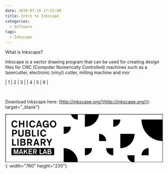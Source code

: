 ```yaml
---
date: 2020-07-16 17:53:00
title: Intro to Inkscape
categories:
  - Software
tags:
  - Inkscape
---
```


What is Inkscape?

Inkscape is a vector drawing program that can be used for creating design files for CNC (Computer Numerically Controlled) machines such as a lasercutter, electronic (vinyl) cutter, milling machine and mor

| 1 | 2 | 3 |
| 4 | 5 | 6 |

&nbsp;

Download Inkscape here: [http://inkscape.org/](http://inkscape.org/){: target="_blank"}

![](/uploads/cpl-makerlab-banner-760x230.png){: width="760" height="230"}